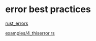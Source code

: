 # error best practices

[rust_errors](https://github.com/MarekSosnicki-deliveroo/rust-erros)

[examples/4_thiserror.rs](examples/4_thiserror.rs)